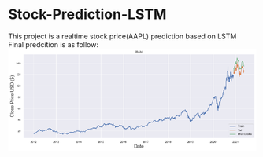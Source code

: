 # Stock-Prediction-LSTM
This project is a realtime stock price(AAPL) prediction based on LSTM  
Final predcition is as follow:  
![Final predcition on AAPL](https://github.com/LiNGYuNiverSe/Stock-Prediction-LSTM/blob/main/Final%20prediction.png?raw=true)

